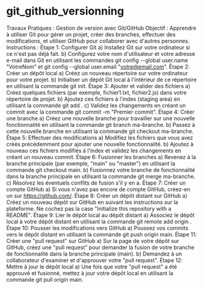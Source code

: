 # git_github_versionning
Travaux Pratiques : Gestion de version avec Git/GitHub
Objectif : Apprendre à utiliser Git pour gérer un projet, créer des branches, effectuer des modifications, et
utiliser GitHub pour collaborer avec d'autres personnes.
Instructions :
Étape 1: Configurer Git
a) Installez Git sur votre ordinateur si ce n'est pas déjà fait.
b) Configurez votre nom d'utilisateur et votre adresse e-mail dans Git en utilisant les commandes git
config --global user.name "VotreNom" et git config --global user.email
"votre@email.com".
Étape 2: Créer un dépôt local
a) Créez un nouveau répertoire sur votre ordinateur pour votre projet.
b) Initialiser un dépôt Git local à l'intérieur de ce répertoire en utilisant la commande git init.
Étape 3: Ajouter et valider des fichiers
a) Créez quelques fichiers (par exemple, fichier1.txt, fichier2.js) dans votre répertoire de projet.
b) Ajoutez ces fichiers à l'index (staging area) en utilisant la commande git add <nom-dufichier>.
c) Validez les changements en créant un commit avec la commande git commit -m "Premier
commit".
Étape 4: Créer une branche
a) Créez une nouvelle branche pour travailler sur une nouvelle fonctionnalité en utilisant la commande
git branch ma-branche.
b) Passez à cette nouvelle branche en utilisant la commande git checkout ma-branche.
Étape 5: Effectuer des modifications
a) Modifiez les fichiers que vous avez créés précédemment pour ajouter une nouvelle fonctionnalité.
b) Ajoutez à nouveau ces fichiers modifiés à l'index et validez les changements en créant un nouveau
commit.
Étape 6: Fusionner les branches
a) Revenez à la branche principale (par exemple, "main" ou "master") en utilisant la commande git
checkout main.
b) Fusionnez votre branche de fonctionnalité dans la branche principale en utilisant la commande git
merge ma-branche.
c) Résolvez les éventuels conflits de fusion s'il y en a.
Étape 7: Créer un compte GitHub
a) Si vous n'avez pas encore de compte GitHub, créez-en un sur https://github.com/.
Étape 8: Créer un dépôt distant sur GitHub
a) Créez un nouveau dépôt sur GitHub en suivant les instructions sur la plateforme. Ne cochez pas la case
"Initialize this repository with a README".
Étape 9: Lier le dépôt local au dépôt distant
a) Associez le dépôt local à votre dépôt distant en utilisant la commande git remote add origin
<URL-du-repo-GitHub>.
Étape 10: Pousser les modifications vers GitHub
a) Poussez vos commits vers le dépôt distant en utilisant la commande git push origin main.
Étape 11: Créer une "pull request" sur GitHub
a) Sur la page de votre dépôt sur GitHub, créez une "pull request" pour demander la fusion de votre
branche de fonctionnalité dans la branche principale (main).
b) Demandez à un collaborateur d'examiner et d'approuver votre "pull request".
Étape 12: Mettre à jour le dépôt local
a) Une fois que votre "pull request" a été approuvé et fusionné, mettez à jour votre dépôt local en utilisant
la commande git pull origin main.
